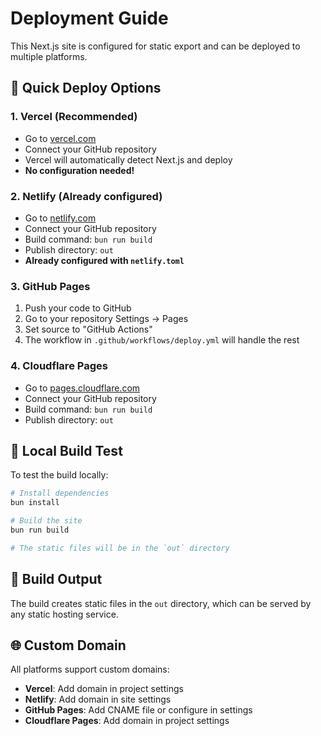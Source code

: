 # Deployment Guide

This Next.js site is configured for static export and can be deployed to multiple platforms.

## 🚀 Quick Deploy Options

### 1. **Vercel (Recommended)**
- Go to [vercel.com](https://vercel.com)
- Connect your GitHub repository
- Vercel will automatically detect Next.js and deploy
- **No configuration needed!**

### 2. **Netlify (Already configured)**
- Go to [netlify.com](https://netlify.com)
- Connect your GitHub repository
- Build command: `bun run build`
- Publish directory: `out`
- **Already configured with `netlify.toml`**

### 3. **GitHub Pages**
1. Push your code to GitHub
2. Go to your repository Settings → Pages
3. Set source to "GitHub Actions"
4. The workflow in `.github/workflows/deploy.yml` will handle the rest

### 4. **Cloudflare Pages**
- Go to [pages.cloudflare.com](https://pages.cloudflare.com)
- Connect your GitHub repository
- Build command: `bun run build`
- Publish directory: `out`

## 🔧 Local Build Test

To test the build locally:

```bash
# Install dependencies
bun install

# Build the site
bun run build

# The static files will be in the `out` directory
```

## 📁 Build Output

The build creates static files in the `out` directory, which can be served by any static hosting service.

## 🌐 Custom Domain

All platforms support custom domains:
- **Vercel**: Add domain in project settings
- **Netlify**: Add domain in site settings
- **GitHub Pages**: Add CNAME file or configure in settings
- **Cloudflare Pages**: Add domain in project settings 